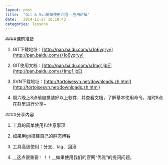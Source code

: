 ```yaml
---
layout: post 
title:  "Git & Svn简单使用介绍--应用讲解"
date:   2014-11-27 10:10:43
categories: lessons
---
```


####课前准备

1. GIT下载地址：[http://pan.baidu.com/s/1o6yqryy](http://pan.baidu.com/s/1o6yqryy)

2. GIT使用文档：[http://pan.baidu.com/s/1mg1IjbE](http://pan.baidu.com/s/1mg1IjbE)

3. SVN下载地址：[http://tortoisesvn.net/downloads.zh.html](http://tortoisesvn.net/downloads.zh.html)

4. 周六晚上8点前自觉装好以上软件，并查看文档，了解基本使用命令。准时8点在群里进行分享~

####分享内容

1. 工具的简单使用和注意事项

2. 如果用git搭建自己的静态博客

3. 工具高级使用：分支、tag、回滚

4. __这点很重要！！！__如果使用我们的官网“优雅”的提问问题。
